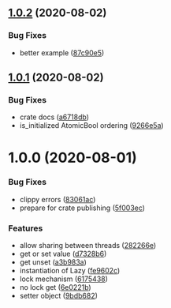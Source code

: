## [1.0.2](https://github.com/codinaut/lazy-futuristic/compare/v1.0.1...v1.0.2) (2020-08-02)


### Bug Fixes

* better example ([87c90e5](https://github.com/codinaut/lazy-futuristic/commit/87c90e5736e01a6f16aee2c2178e679dbe7a07ad))

## [1.0.1](https://github.com/codinaut/lazy-futuristic/compare/v1.0.0...v1.0.1) (2020-08-02)


### Bug Fixes

* crate docs ([a6718db](https://github.com/codinaut/lazy-futuristic/commit/a6718dbc606ef5b3b367b57c574d7d6957a5c734))
* is_initialized AtomicBool ordering ([9266e5a](https://github.com/codinaut/lazy-futuristic/commit/9266e5a95a2146a9480367bf9724c6522089be9f))

# 1.0.0 (2020-08-01)


### Bug Fixes

* clippy errors ([83061ac](https://github.com/codinaut/lazy-futuristic/commit/83061ac5dff3ea311b5d2b239776b6bb8191e1e3))
* prepare for crate publishing ([5f003ec](https://github.com/codinaut/lazy-futuristic/commit/5f003ec04f007daf70db9954240b8ef8a7728519))


### Features

* allow sharing between threads ([282266e](https://github.com/codinaut/lazy-futuristic/commit/282266e8ecb85d73cff66973d282bc657b72c390))
* get or set value ([d7328b6](https://github.com/codinaut/lazy-futuristic/commit/d7328b63d4b8beb9d6fa22e1a2e9bab8f46813a5))
* get unset ([a3b983a](https://github.com/codinaut/lazy-futuristic/commit/a3b983ae71037c0bb0882f66c9d47732ace9d04c))
* instantiation of Lazy ([fe9602c](https://github.com/codinaut/lazy-futuristic/commit/fe9602c1db3b3e3f0502c565b195c51232c2d8e5))
* lock mechanism ([6175438](https://github.com/codinaut/lazy-futuristic/commit/6175438491a575f3bdc6d68ea900313e6681ed49))
* no lock get ([6e0221b](https://github.com/codinaut/lazy-futuristic/commit/6e0221bc7240f8f61f2bb673d2298291163bd523))
* setter object ([9bdb682](https://github.com/codinaut/lazy-futuristic/commit/9bdb682c381a7bbd394a4282cb106f64aae991a0))
